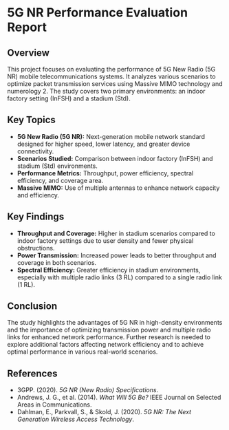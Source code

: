 # 5G NR Performance Evaluation Report

## Overview

This project focuses on evaluating the performance of 5G New Radio (5G NR) mobile telecommunications systems. It analyzes various scenarios to optimize packet transmission services using Massive MIMO technology and numerology 2. The study covers two primary environments: an indoor factory setting (InFSH) and a stadium (Std).

## Key Topics

- **5G New Radio (5G NR):** Next-generation mobile network standard designed for higher speed, lower latency, and greater device connectivity.
- **Scenarios Studied:** Comparison between indoor factory (InFSH) and stadium (Std) environments.
- **Performance Metrics:** Throughput, power efficiency, spectral efficiency, and coverage area.
- **Massive MIMO:** Use of multiple antennas to enhance network capacity and efficiency.

## Key Findings

- **Throughput and Coverage:** Higher in stadium scenarios compared to indoor factory settings due to user density and fewer physical obstructions.
- **Power Transmission:** Increased power leads to better throughput and coverage in both scenarios.
- **Spectral Efficiency:** Greater efficiency in stadium environments, especially with multiple radio links (3 RL) compared to a single radio link (1 RL).

## Conclusion

The study highlights the advantages of 5G NR in high-density environments and the importance of optimizing transmission power and multiple radio links for enhanced network performance. Further research is needed to explore additional factors affecting network efficiency and to achieve optimal performance in various real-world scenarios.

## References

- 3GPP. (2020). *5G NR (New Radio) Specifications*.
- Andrews, J. G., et al. (2014). *What Will 5G Be?* IEEE Journal on Selected Areas in Communications.
- Dahlman, E., Parkvall, S., & Skold, J. (2020). *5G NR: The Next Generation Wireless Access Technology*.

